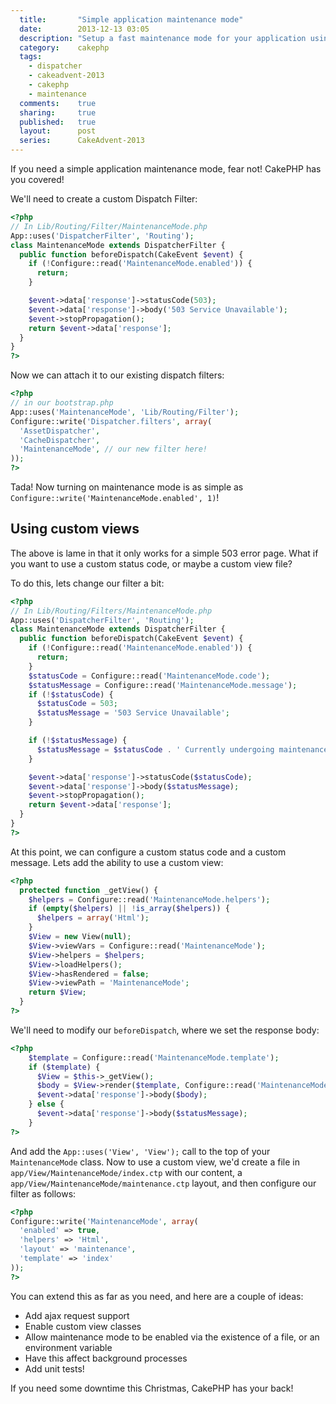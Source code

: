 ```yaml
---
  title:       "Simple application maintenance mode"
  date:        2013-12-13 03:05
  description: "Setup a fast maintenance mode for your application using the CakePHP Dispatch Filter system"
  category:    cakephp
  tags:
    - dispatcher
    - cakeadvent-2013
    - cakephp
    - maintenance
  comments:    true
  sharing:     true
  published:   true
  layout:      post
  series:      CakeAdvent-2013
---
```


If you need a simple application maintenance mode, fear not! CakePHP has you covered!

We'll need to create a custom Dispatch Filter:

```php
<?php
// In Lib/Routing/Filter/MaintenanceMode.php
App::uses('DispatcherFilter', 'Routing');
class MaintenanceMode extends DispatcherFilter {
  public function beforeDispatch(CakeEvent $event) {
    if (!Configure::read('MaintenanceMode.enabled')) {
      return;
    }

    $event->data['response']->statusCode(503);
    $event->data['response']->body('503 Service Unavailable');
    $event->stopPropagation();
    return $event->data['response'];
  }
}
?>
```

Now we can attach it to our existing dispatch filters:

```php
<?php
// in our bootstrap.php
App::uses('MaintenanceMode', 'Lib/Routing/Filter');
Configure::write('Dispatcher.filters', array(
  'AssetDispatcher',
  'CacheDispatcher',
  'MaintenanceMode', // our new filter here!
));
?>
```

Tada! Now turning on maintenance mode is as simple as `Configure::write('MaintenanceMode.enabled', 1)`!

## Using custom views

The above is lame in that it only works for a simple 503 error page. What if you want to use a custom status code, or maybe a custom view file?

To do this, lets change our filter a bit:

```php
<?php
// In Lib/Routing/Filters/MaintenanceMode.php
App::uses('DispatcherFilter', 'Routing');
class MaintenanceMode extends DispatcherFilter {
  public function beforeDispatch(CakeEvent $event) {
    if (!Configure::read('MaintenanceMode.enabled')) {
      return;
    }
    $statusCode = Configure::read('MaintenanceMode.code');
    $statusMessage = Configure::read('MaintenanceMode.message');
    if (!$statusCode) {
      $statusCode = 503;
      $statusMessage = '503 Service Unavailable';
    }

    if (!$statusMessage) {
      $statusMessage = $statusCode . ' Currently undergoing maintenance';
    }

    $event->data['response']->statusCode($statusCode);
    $event->data['response']->body($statusMessage);
    $event->stopPropagation();
    return $event->data['response'];
  }
}
?>
```

At this point, we can configure a custom status code and a custom message. Lets add the ability to use a custom view:

```php
<?php
  protected function _getView() {
    $helpers = Configure::read('MaintenanceMode.helpers');
    if (empty($helpers) || !is_array($helpers)) {
      $helpers = array('Html');
    }
    $View = new View(null);
    $View->viewVars = Configure::read('MaintenanceMode');
    $View->helpers = $helpers;
    $View->loadHelpers();
    $View->hasRendered = false;
    $View->viewPath = 'MaintenanceMode';
    return $View;
  }
?>
```

We'll need to modify our `beforeDispatch`, where we set the response body:

```php
<?php
    $template = Configure::read('MaintenanceMode.template');
    if ($template) {
      $View = $this->_getView();
      $body = $View->render($template, Configure::read('MaintenanceMode.layout'));
      $event->data['response']->body($body);
    } else {
      $event->data['response']->body($statusMessage);
    }
?>
```

And add the `App::uses('View', 'View');` call to the top of your `MaintenanceMode` class. Now to use a custom view, we'd create a file in `app/View/MaintenanceMode/index.ctp` with our content, a `app/View/MaintenanceMode/maintenance.ctp` layout, and then configure our filter as follows:

```php
<?php
Configure::write('MaintenanceMode', array(
  'enabled' => true,
  'helpers' => 'Html',
  'layout' => 'maintenance',
  'template' => 'index'
));
?>
```

You can extend this as far as you need, and here are a couple of ideas:

- Add ajax request support
- Enable custom view classes
- Allow maintenance mode to be enabled via the existence of a file, or an environment variable
- Have this affect background processes
- Add unit tests!

If you need some downtime this Christmas, CakePHP has your back!
